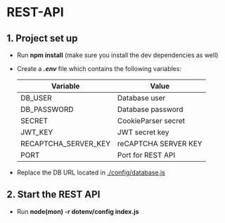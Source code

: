 # REST-API

## 1. Project set up
* Run **npm install** (make sure you install the dev dependencies as well)
* Create a **_.env_** file which contains the following variables:

    | Variable             | Value                |
    |----------------------|----------------------|
    | DB_USER              | Database user        |
    | DB_PASSWORD          | Database password    |
    | SECRET               | CookieParser secret  |
    | JWT_KEY              | JWT secret key       |
    | RECAPTCHA_SERVER_KEY | reCAPTCHA SERVER KEY |
    | PORT                 | Port for REST API    |

* Replace the DB URL located in [./config/database.js](./config/database.js)

## 2. Start the REST API
* Run **node(mon) -r dotenv/config index.js**